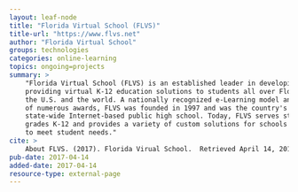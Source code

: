 ```yaml
---
layout: leaf-node
title: "Florida Virtual School (FLVS)"
title-url: "https://www.flvs.net"
author: "Florida Virtual School"
groups: technologies
categories: online-learning
topics: ongoing=projects
summary: >
    "Florida Virtual School (FLVS) is an established leader in developing and
    providing virtual K-12 education solutions to students all over Florida,
    the U.S. and the world. A nationally recognized e-Learning model and recipient
    of numerous awards, FLVS was founded in 1997 and was the country's first,
    state-wide Internet-based public high school. Today, FLVS serves students in
    grades K-12 and provides a variety of custom solutions for schools and districts
    to meet student needs."
cite: >
    About FLVS. (2017). Florida Virual School.  Retrieved April 14, 2017 from: https://www.flvs.net/about
pub-date: 2017-04-14
added-date: 2017-04-14
resource-type: external-page
---
```

